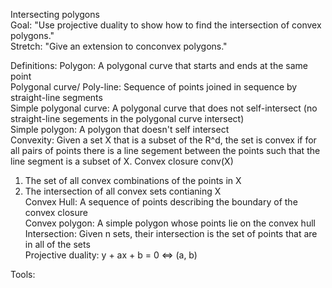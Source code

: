 Intersecting polygons  
Goal: "Use projective duality to show how to
find the intersection of convex polygons."  
Stretch: "Give an extension to conconvex polygons."

Definitions:
Polygon: A polygonal curve that starts and ends at the same point  
Polygonal curve/ Poly-line:
Sequence of points joined in sequence by straight-line segments  
Simple polygonal curve:
A polygonal curve that does not self-intersect
(no straight-line segements in the polygonal curve intersect)  
Simple polygon: A polygon that doesn't self intersect  
Convexity: Given a set X that is a subset of the R^d,
the set is convex if for all pairs of points there is a
line segement between the points such that the line segment is a subset of X.
Convex closure conv(X)
1) The set of all convex combinations of the points in X
2) The intersection of all convex sets contianing X  
Convex Hull: A sequence of points describing the
boundary of the convex closure  
Convex polygon: A simple polygon whose points lie on the convex hull  
Intersection:
Given n sets, their intersection is the set of points
that are in all of the sets  
Projective duality: y + ax + b = 0 <=> (a, b)

Tools:
